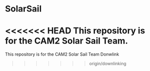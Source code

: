 # SolarSail

<<<<<<< HEAD
This repository is for the CAM2 Solar Sail Team.
=======
This repository is for the CAM2 Solar Sail Team 
Donwlink
>>>>>>> origin/downlinking
